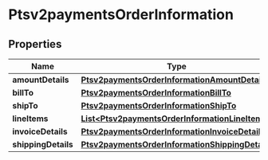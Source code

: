 
# Ptsv2paymentsOrderInformation

## Properties
Name | Type | Description | Notes
------------ | ------------- | ------------- | -------------
**amountDetails** | [**Ptsv2paymentsOrderInformationAmountDetails**](Ptsv2paymentsOrderInformationAmountDetails.md) |  |  [optional]
**billTo** | [**Ptsv2paymentsOrderInformationBillTo**](Ptsv2paymentsOrderInformationBillTo.md) |  |  [optional]
**shipTo** | [**Ptsv2paymentsOrderInformationShipTo**](Ptsv2paymentsOrderInformationShipTo.md) |  |  [optional]
**lineItems** | [**List&lt;Ptsv2paymentsOrderInformationLineItems&gt;**](Ptsv2paymentsOrderInformationLineItems.md) |  |  [optional]
**invoiceDetails** | [**Ptsv2paymentsOrderInformationInvoiceDetails**](Ptsv2paymentsOrderInformationInvoiceDetails.md) |  |  [optional]
**shippingDetails** | [**Ptsv2paymentsOrderInformationShippingDetails**](Ptsv2paymentsOrderInformationShippingDetails.md) |  |  [optional]




